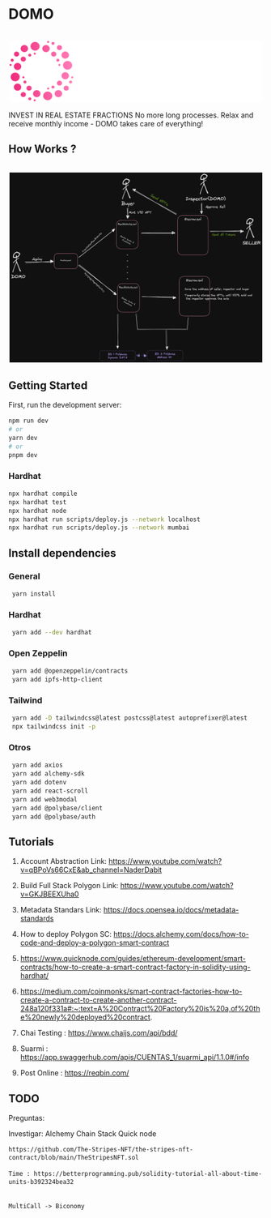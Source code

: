 # DOMO
<p align="center">
    <br>
    <img src="assets/logo.svg" width="500"/>
    <br>
<p>
INVEST IN REAL ESTATE FRACTIONS
No more long processes. Relax and receive monthly income - DOMO takes care of everything!



## How Works ? 
<p align="center">
    <br>
    <img src="assets/diagrama.png" width="500"/>
    <br>
<p>

## Getting Started

First, run the development server:

```bash
npm run dev
# or
yarn dev
# or
pnpm dev
```

### Hardhat 
```bash
npx hardhat compile
npx hardhat test
npx hardhat node
npx hardhat run scripts/deploy.js --network localhost
npx hardhat run scripts/deploy.js --network mumbai

```

## Install dependencies 

### General 
```bash
 yarn install
```

 ### Hardhat 
```bash
 yarn add --dev hardhat
```

 ### Open Zeppelin
```bash
 yarn add @openzeppelin/contracts
 yarn add ipfs-http-client 
```
### Tailwind
```bash
 yarn add -D tailwindcss@latest postcss@latest autoprefixer@latest
 npx tailwindcss init -p
```
### Otros
```bash
 yarn add axios
 yarn add alchemy-sdk
 yarn add dotenv
 yarn add react-scroll
 yarn add web3modal
 yarn add @polybase/client
 yarn add @polybase/auth
```  
 <!-- yarn add web3modal  -->
## Tutorials 

1) Account Abstraction Link: https://www.youtube.com/watch?v=qBPoVs66CxE&ab_channel=NaderDabit
2) Build Full Stack Polygon Link: https://www.youtube.com/watch?v=GKJBEEXUha0
3) Metadata Standars Link: https://docs.opensea.io/docs/metadata-standards
4) How to deploy Polygon SC: https://docs.alchemy.com/docs/how-to-code-and-deploy-a-polygon-smart-contract

5) https://www.quicknode.com/guides/ethereum-development/smart-contracts/how-to-create-a-smart-contract-factory-in-solidity-using-hardhat/

6) https://medium.com/coinmonks/smart-contract-factories-how-to-create-a-contract-to-create-another-contract-248a120f331a#:~:text=A%20Contract%20Factory%20is%20a,of%20the%20newly%20deployed%20contract.
7) Chai Testing : https://www.chaijs.com/api/bdd/ 
8) Suarmi : https://app.swaggerhub.com/apis/CUENTAS_1/suarmi_api/1.1.0#/info 
9) Post Online : https://reqbin.com/
## TODO 

Preguntas:

Investigar:
    Alchemy
    Chain Stack
    Quick node 

    https://github.com/The-Stripes-NFT/the-stripes-nft-contract/blob/main/TheStripesNFT.sol 

    Time : https://betterprogramming.pub/solidity-tutorial-all-about-time-units-b392324bea32


    MultiCall -> Biconomy 